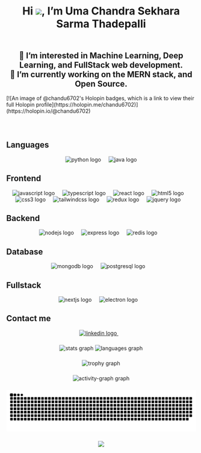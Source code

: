 ###

<div align="center">
  <h1>Hi <img src="https://media.giphy.com/media/hvRJCLFzcasrR4ia7z/giphy.gif" width="30px"/>, I’m Uma Chandra Sekhara Sarma Thadepalli</h1>
  <h2 >
    <br>👀 I’m interested in Machine Learning, Deep Learning, and FullStack web development.<br>🔭 I’m currently working on the MERN stack, and Open Source.
  </h2>
</div>
[![An image of @chandu6702's Holopin badges, which is a link to view their full Holopin profile](https://holopin.me/chandu6702)](https://holopin.io/@chandu6702)

###

<br clear="both">

###

<div align="center">
  <h2 align="left">Languages</h2>
  <img src="https://img.shields.io/badge/Python-3776AB?logo=python&logoColor=white&style=for-the-badge" height="30" alt="python logo"  />
  <img width="12" />
  <img src="https://skillicons.dev/icons?i=java" height="40" alt="java logo"  />
  <h2 align="left">Frontend</h2>
  <img src="https://img.shields.io/badge/JavaScript-F7DF1E?logo=javascript&logoColor=black&style=for-the-badge" height="30" alt="javascript logo"  />
  <img width="12" />
  <img src="https://img.shields.io/badge/TypeScript-3178C6?logo=typescript&logoColor=white&style=for-the-badge" height="30" alt="typescript logo"  />
  <img width="12" />
  <img src="https://img.shields.io/badge/React-61DAFB?logo=react&logoColor=black&style=for-the-badge" height="30" alt="react logo"  />
  <img width="12" />
  <img src="https://img.shields.io/badge/HTML5-E34F26?logo=html5&logoColor=white&style=for-the-badge" height="30" alt="html5 logo"  />
  <img width="12" />
  <img src="https://img.shields.io/badge/CSS3-1572B6?logo=css3&logoColor=white&style=for-the-badge" height="30" alt="css3 logo"  />
  <img width="12" />
  <img src="https://img.shields.io/badge/Tailwind CSS-06B6D4?logo=tailwindcss&logoColor=black&style=for-the-badge" height="30" alt="tailwindcss logo"  />
  <img width="12" />
  <img src="https://img.shields.io/badge/Redux-764ABC?logo=redux&logoColor=white&style=for-the-badge" height="30" alt="redux logo"  />
  <img width="12" />
  <img src="https://img.shields.io/badge/jQuery-0769AD?logo=jquery&logoColor=white&style=for-the-badge" height="30" alt="jquery logo"  />
  <img width="12" />
  <h2 align="left">Backend</h2>
  <img src="https://img.shields.io/badge/Node.js-339933?logo=nodedotjs&logoColor=white&style=for-the-badge" height="30" alt="nodejs logo"  />
  <img width="12" />
  <img src="https://img.shields.io/badge/Express-000000?logo=express&logoColor=white&style=for-the-badge" height="30" alt="express logo"  />
  <img width="12" />  
  <img src="https://img.shields.io/badge/Redis-DC382D?logo=redis&logoColor=white&style=for-the-badge" height="30" alt="redis logo"  />
  <img width="12" />
  <h2 align="left">Database</h2>
 <img src="https://img.shields.io/badge/MongoDB-47A248?logo=mongodb&logoColor=white&style=for-the-badge" height="30" alt="mongodb logo"  />
  <img width="12" />
  <img src="https://img.shields.io/badge/PostgreSQL-4169E1?logo=postgresql&logoColor=white&style=for-the-badge" height="30" alt="postgresql logo"  />
  <img width="12" />
  <h2 align="left">Fullstack</h2>
  <img src="https://img.shields.io/badge/Next.js-000000?logo=nextdotjs&logoColor=white&style=for-the-badge" height="35" alt="nextjs logo"  />
  <img width="12" />
  <img src="https://img.shields.io/badge/Electron-47848F?logo=electron&logoColor=white&style=for-the-badge" height="30" alt="electron logo"  />
  <img width="12" />
</div>

###
<h2>Contact me</h2>
<div align="center">
  <a href="https://www.linkedin.com/in/umachandrasekhara/" target="_blank">
    <img src="https://img.shields.io/static/v1?message=LinkedIn&logo=linkedin&label=&color=0077B5&logoColor=white&labelColor=&style=for-the-badge" height="40" alt="linkedin logo"  />
  </a>
  <img width="12" />
<!--   <a href="chandrasekhara067@gmail.com" mailto="chandrasekhara067@gmail.com" target="_blank">
    <img src="https://img.shields.io/static/v1?message=Gmail&logo=gmail&label=&color=D14836&logoColor=white&labelColor=&style=for-the-badge" height="40" alt="gmail logo"  />
  </a> -->
</div>

###

<div align="center">
  <img src="https://github-readme-stats.vercel.app/api?username=Chandu6702&hide_title=false&hide_rank=false&show_icons=true&include_all_commits=true&count_private=true&disable_animations=false&theme=nightowl&locale=en&hide_border=true&order=1" height="200" alt="stats graph"  />
  <img src="https://github-readme-stats.vercel.app/api/top-langs?username=Chandu6702&locale=en&hide_title=false&layout=compact&card_width=320&langs_count=5&theme=nightowl&hide_border=true&order=2" height="200" alt="languages graph"  />

  ###
  <img src="https://github-profile-trophy.vercel.app?username=Chandu6702&theme=nord&column=-1&row=1&margin-w=8&margin-h=8&no-bg=true&no-frame=true&order=4" height="150" alt="trophy graph"  />

  ###
  <img src="https://github-readme-activity-graph.vercel.app/graph?username=Chandu6702&radius=16&theme=nightowl&area=true&order=5" height="300" alt="activity-graph graph"  />

</div>

###


###
<div align="center">
  <img src="https://raw.githubusercontent.com/Chandu6702/Chandu6702/output/snake.svg" alt="Snake animation" />
</div>

###
<div align="center">
  <img src="https://profile-counter.glitch.me/Chandu6702/count.svg?"  />
</div>

###
